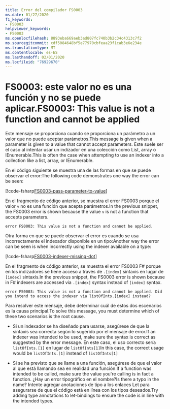 ```yaml
---
title: Error del compilador FS0003
ms.date: 01/27/2020
f1_keywords:
- FS0003
helpviewer_keywords:
- FS0003
ms.openlocfilehash: 8893eba669aeb3ad807fc740b3b2c34c4313c7f2
ms.sourcegitcommit: cdf5084648bf5e77970cbfeaa23f1cab3e6e234e
ms.translationtype: MT
ms.contentlocale: es-ES
ms.lasthandoff: 02/01/2020
ms.locfileid: "76929670"
---
```

# <a name="fs0003-this-value-is-not-a-function-and-cannot-be-applied"></a><span data-ttu-id="61e2e-102">FS0003: este valor no es una función y no se puede aplicar.</span><span class="sxs-lookup"><span data-stu-id="61e2e-102">FS0003: This value is not a function and cannot be applied</span></span>

<span data-ttu-id="61e2e-103">Este mensaje se proporciona cuando se proporciona un parámetro a un valor que no puede aceptar parámetros.</span><span class="sxs-lookup"><span data-stu-id="61e2e-103">This message is given when a parameter is given to a value that cannot accept parameters.</span></span>  <span data-ttu-id="61e2e-104">Este suele ser el caso al intentar usar un indizador en una colección como List, array o IEnumerable.</span><span class="sxs-lookup"><span data-stu-id="61e2e-104">This is often the case when attempting to use an indexer into a collection like a list, array, or IEnumerable.</span></span>

<span data-ttu-id="61e2e-105">En el código siguiente se muestra una de las formas en que se puede observar el error:</span><span class="sxs-lookup"><span data-stu-id="61e2e-105">The following code demonstrates one way the error can be seen:</span></span>

[!code-fsharp[FS0003-pass-parameter-to-value](~/samples/snippets/fsharp/compiler-messages/fs0003.fs#L2-L4)]

<span data-ttu-id="61e2e-106">En el fragmento de código anterior, se muestra el error FS0003 porque el valor `v` no es una función que acepta parámetros.</span><span class="sxs-lookup"><span data-stu-id="61e2e-106">In the previous snippet, the FS0003 error is shown because the value `v` is not a function that accepts parameters.</span></span>

```text
error FS0003: This value is not a function and cannot be applied.
```

<span data-ttu-id="61e2e-107">Otra forma en que se puede observar el error es cuando se usa incorrectamente el indexador disponible en un tipo:</span><span class="sxs-lookup"><span data-stu-id="61e2e-107">Another way the error can be seen is when incorrectly using the indexer available on a type:</span></span>

[!code-fsharp[FS0003-indexer-missing-dot](~/samples/snippets/fsharp/compiler-messages/fs0003.fs#L7-L8)]

<span data-ttu-id="61e2e-108">En el fragmento de código anterior, se muestra el error FS0003 F# porque en los indizadores se tiene acceso a través de `.[index]` sintaxis en lugar de `[index]` sintaxis.</span><span class="sxs-lookup"><span data-stu-id="61e2e-108">In the previous snippet, the FS0003 error is shown because in F# indexers are accessed via `.[index]` syntax instead of `[index]` syntax.</span></span>

```text
error FS0003: This value is not a function and cannot be applied. Did you intend to access the indexer via listOfInts.[index] instead?
```

<span data-ttu-id="61e2e-109">Para resolver este mensaje, debe determinar cuál de estos dos escenarios es la causa principal.</span><span class="sxs-lookup"><span data-stu-id="61e2e-109">To solve this message, you must determine which of these two scenarios is the root cause.</span></span>

- <span data-ttu-id="61e2e-110">Si un indexador se ha diseñado para usarse, asegúrese de que la sintaxis sea correcta según lo sugerido por el mensaje de error.</span><span class="sxs-lookup"><span data-stu-id="61e2e-110">If an indexer was intended to be used, make sure the syntax is correct as suggested by the error message.</span></span> <span data-ttu-id="61e2e-111">En este caso, el uso correcto sería `listOfInts.[1]` en lugar de `listOfInts[1]`</span><span class="sxs-lookup"><span data-stu-id="61e2e-111">In this case, the correct usage would be `listOfInts.[1]` instead of `listOfInts[1]`</span></span>

- <span data-ttu-id="61e2e-112">Si se ha previsto que se llame a una función, asegúrese de que el valor al que está llamando sea en realidad una función.</span><span class="sxs-lookup"><span data-stu-id="61e2e-112">If a function was intended to be called, make sure the value you're calling is in fact a function.</span></span> <span data-ttu-id="61e2e-113">¿Hay un error tipográfico en el nombre?</span><span class="sxs-lookup"><span data-stu-id="61e2e-113">Is there a typo in the name?</span></span> <span data-ttu-id="61e2e-114">Intente agregar anotaciones de tipo a los enlaces Let para asegurarse de que el código está en línea con los tipos deseados.</span><span class="sxs-lookup"><span data-stu-id="61e2e-114">Try adding type annotations to let-bindings to ensure the code is in line with the intended types.</span></span>

